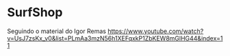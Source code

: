 # SurfShop
Seguindo o material do Igor Remas
https://www.youtube.com/watch?v=UsJ7zsKx_v0&list=PLmAa3mzN56h1XEFqxkP1ZbKEW8mGlHG44&index=11
